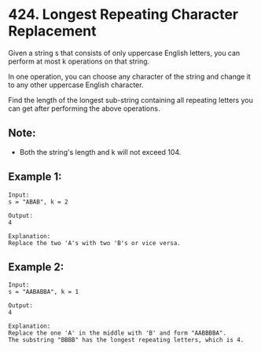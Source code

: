 # 424. Longest Repeating Character Replacement

Given a string s that consists of only uppercase English letters, you can perform at most k operations on that string.

In one operation, you can choose any character of the string and change it to any other uppercase English character.

Find the length of the longest sub-string containing all repeating letters you can get after performing the above operations.

## Note:

* Both the string's length and k will not exceed 104.

## Example 1:

```
Input:
s = "ABAB", k = 2

Output:
4

Explanation:
Replace the two 'A's with two 'B's or vice versa.
``` 

## Example 2:

```
Input:
s = "AABABBA", k = 1

Output:
4

Explanation:
Replace the one 'A' in the middle with 'B' and form "AABBBBA".
The substring "BBBB" has the longest repeating letters, which is 4.
```